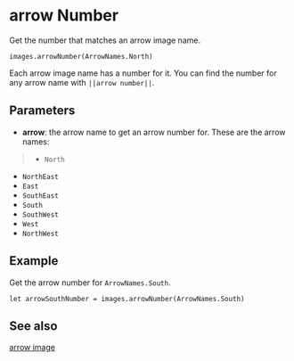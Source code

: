 # arrow Number

Get the number that matches an arrow image name.

```sig
images.arrowNumber(ArrowNames.North)
```

Each arrow image name has a number for it. You can find the number for any arrow name with ``||arrow number||``.

## Parameters

* **arrow**: the arrow name to get an arrow number for. These are the arrow names:

>* `North`
* `NorthEast`
* `East`
* `SouthEast`
* `South`
* `SouthWest`
* `West`
* `NorthWest`

## Example

Get the arrow number for `ArrowNames.South`.

```blocks
let arrowSouthNumber = images.arrowNumber(ArrowNames.South)
```
## See also

[arrow image](/reference/images/arrow-image)